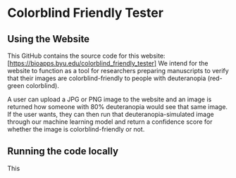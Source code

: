 # Colorblind Friendly Tester

## Using the Website
This GitHub contains the source code for this website: [https://bioapps.byu.edu/colorblind_friendly_tester]
We intend for the website to function as a tool for researchers preparing manuscripts to verify that their images
are colorblind-friendly to people with deuteranopia (red-green colorblind).

A user can upload a JPG or PNG image to the website and an image is returned how someone with 80% deuteranopia would see 
that same image. If the user wants, they can then run that deuteranopia-simulated image through our machine learning model
and return a confidence score for whether the image is colorblind-friendly or not.

## Running the code locally
This 

